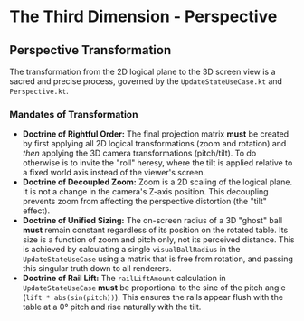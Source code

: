 # The Third Dimension - Perspective

## Perspective Transformation

The transformation from the 2D logical plane to the 3D screen view is a sacred and precise process, governed by the `UpdateStateUseCase.kt` and `Perspective.kt`.

### Mandates of Transformation

* **Doctrine of Rightful Order:** The final projection matrix **must** be created by first applying all 2D logical transformations (zoom and rotation) and *then* applying the 3D camera transformations (pitch/tilt). To do otherwise is to invite the "roll" heresy, where the tilt is applied relative to a fixed world axis instead of the viewer's screen.
* **Doctrine of Decoupled Zoom:** Zoom is a 2D scaling of the logical plane. It is not a change in the camera's Z-axis position. This decoupling prevents zoom from affecting the perspective distortion (the "tilt" effect).
* **Doctrine of Unified Sizing:** The on-screen radius of a 3D "ghost" ball **must** remain constant regardless of its position on the rotated table. Its size is a function of zoom and pitch only, not its perceived distance. This is achieved by calculating a single `visualBallRadius` in the `UpdateStateUseCase` using a matrix that is free from rotation, and passing this singular truth down to all renderers.
* **Doctrine of Rail Lift:** The `railLiftAmount` calculation in `UpdateStateUseCase` **must** be proportional to the sine of the pitch angle (`lift * abs(sin(pitch))`). This ensures the rails appear flush with the table at a 0° pitch and rise naturally with the tilt.